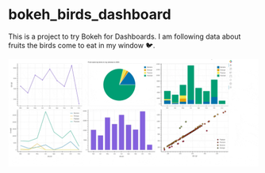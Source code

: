 # bokeh_birds_dashboard
This is a project to try Bokeh for Dashboards.
I am following data about fruits the birds come to eat in my window 🐦.

![Dashboard](dashboard.gif)
